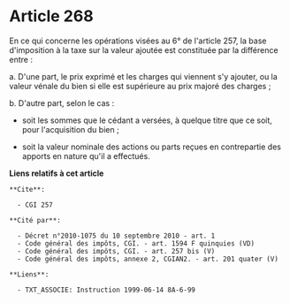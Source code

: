 # Article 268

En ce qui concerne les opérations visées au 6° de l'article 257, la base d'imposition à la taxe sur la valeur ajoutée est
constituée par la différence entre :

a. D'une part, le prix exprimé et les charges qui viennent s'y ajouter, ou la valeur vénale du bien si elle est supérieure au
prix majoré des charges ;

b. D'autre part, selon le cas :

- soit les sommes que le cédant a versées, à quelque titre que ce soit, pour l'acquisition du bien ;

- soit la valeur nominale des actions ou parts reçues en contrepartie des apports en nature qu'il a effectués.

**Liens relatifs à cet article**

	**Cite**:

	  - CGI 257

	**Cité par**:

	  - Décret n°2010-1075 du 10 septembre 2010 - art. 1
	  - Code général des impôts, CGI. - art. 1594 F quinquies (VD)
	  - Code général des impôts, CGI. - art. 257 bis (V)
	  - Code général des impôts, annexe 2, CGIAN2. - art. 201 quater (V)

	**Liens**:

	  - TXT_ASSOCIE: Instruction 1999-06-14 8A-6-99
